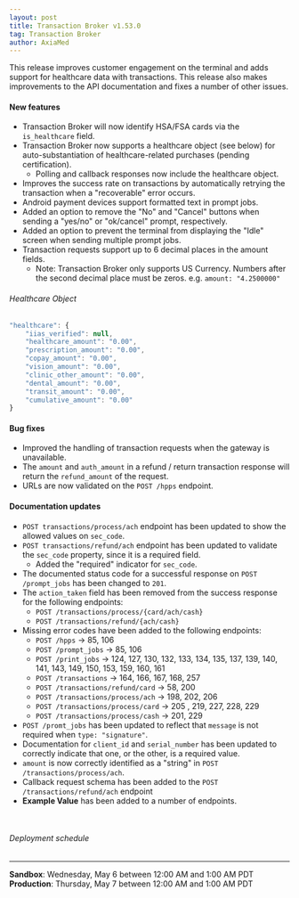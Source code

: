 ```yaml
---
layout: post
title: Transaction Broker v1.53.0
tag: Transaction Broker
author: AxiaMed
---
```


This release improves customer engagement on the terminal and adds support for healthcare data with transactions. This release also makes improvements to the API documentation and fixes a number of other issues.

#### New features
* Transaction Broker will now identify HSA/FSA cards via the `is_healthcare` field. 
* Transaction Broker now supports a healthcare object (see below) for auto-substantiation of healthcare-related purchases (pending certification).
    * Polling and callback responses now include the healthcare object.
* Improves the success rate on transactions by automatically retrying the transaction when a "recoverable" error occurs.
* Android payment devices support formatted text in prompt jobs.
* Added an option to remove the "No" and "Cancel" buttons when sending a "yes/no" or "ok/cancel" prompt, respectively.
* Added an option to prevent the terminal from displaying the "Idle" screen when sending multiple prompt jobs.
* Transaction requests support up to 6 decimal places in the amount fields.
    * Note: Transaction Broker only supports US Currency. Numbers after the second decimal place must be zeros. e.g. `amount: "4.2500000"`  

###### Healthcare Object
```javascript
"healthcare": {
    "iias_verified": null,
    "healthcare_amount": "0.00",
    "prescription_amount": "0.00",
    "copay_amount": "0.00",
    "vision_amount": "0.00",
    "clinic_other_amount": "0.00",
    "dental_amount": "0.00",
    "transit_amount": "0.00",
    "cumulative_amount": "0.00"
}
```

#### Bug fixes
* Improved the handling of transaction requests when the gateway is unavailable.
* The `amount` and `auth_amount` in a refund / return transaction response will return the `refund_amount` of the request.
* URLs are now validated on the `POST /hpps` endpoint. 

#### Documentation updates
* `POST transactions/process/ach` endpoint has been updated to show the allowed values on `sec_code`.
* `POST transactions/refund/ach` endpoint has been updated to validate the `sec_code` property, since it is a required field.
    * Added the "required" indicator for `sec_code`.
* The documented status code for a successful response on `POST /prompt_jobs` has been changed to `201`.
* The `action_taken` field has been removed from the success response for the following endpoints:
  * `POST /transactions/process/{card/ach/cash}`
  * `POST /transactions/refund/{ach/cash}`
* Missing error codes have been added to the following endpoints:
  * `POST /hpps` → 85, 106
  * `POST /prompt_jobs` → 85, 106
  * `POST /print_jobs` → 124, 127, 130, 132, 133, 134, 135, 137, 139, 140, 141, 143, 149, 150, 153, 159, 160, 161
  * `POST /transactions` → 164, 166, 167, 168, 257
  * `POST /transactions/refund/card` → 58, 200
  * `POST /transactions/process/ach` → 198, 202, 206
  * `POST /transactions/process/card` → 205 , 219, 227, 228, 229
  * `POST /transactions/process/cash` → 201, 229
* `POST /promt_jobs` has been updated to reflect that `message` is not required when `type: "signature"`.
* Documentation for `client_id` and `serial_number` has been updated to correctly indicate that one, or the other, is a required value.
* `amount` is now correctly identified as a "string" in `POST /transactions/process/ach`.
* Callback request schema has been added to the `POST /transactions/refund/ach` endpoint
* **Example Value** has been added to a number of endpoints. 

&nbsp;  
###### Deployment schedule
* * *
**Sandbox**: Wednesday, May 6 between 12:00 AM and 1:00 AM PDT
<br>
**Production**: Thursday, May 7 between 12:00 AM and 1:00 AM PDT
